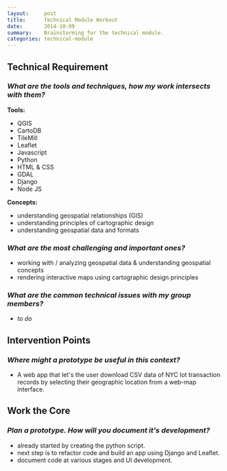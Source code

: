 ```yaml
---
layout:     post
title:      Technical Module Workout
date:       2014-10-09
summary:    Brainstorming for the technical module.
categories: technical-module
---
```


## Technical Requirement

### *What are the tools and techniques, how my work intersects with them?*

**Tools:**  

- QGIS
- CartoDB
- TileMill
- Leaflet
- Javascript
- Python
- HTML & CSS
- GDAL
- Django
- Node JS

**Concepts:**  

- understanding geospatial relationships (GIS)
- understanding principles of cartographic design
- understanding geospatial data and formats

### *What are the most challenging and important ones?*
- working with / analyzing geospatial data & understanding geospatial concepts
- rendering interactive maps using cartographic design principles

### *What are the common technical issues with my group members?*
- *to do*

## Intervention Points

### *Where might a prototype be useful in this context?*
- A web app that let's the user download CSV data of NYC lot transaction records by selecting their geographic location from a web-map interface.

## Work the Core

### *Plan a prototype. How will you document it's development?*
- already started by creating the python script.
- next step is to refactor code and build an app using Django and Leaflet.
- document code at various stages and UI development.